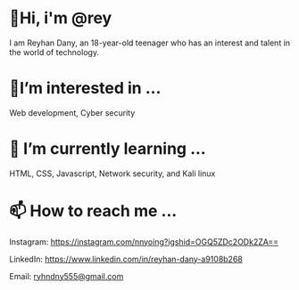 # 👋Hi, i'm @rey
I am Reyhan Dany, an 18-year-old teenager who has an interest and talent in the world of technology.

#  👀I’m interested in ...
Web development, Cyber security 

# 🌱 I’m currently learning ...
HTML, CSS, Javascript, Network security, and Kali linux

# 📫 How to reach me ...
Instagram: https://instagram.com/nnyoing?igshid=OGQ5ZDc2ODk2ZA==



LinkedIn: https://www.linkedin.com/in/reyhan-dany-a9108b268



Email: ryhndny555@gmail.com




